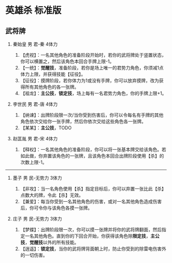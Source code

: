# 英雄杀 标准版

## 武将牌

1. 秦始皇 男 君-秦 4体力
   1. 【虎视】：一名其他角色的准备阶段开始时，若你的武将牌处于竖置状态，你可以横置之，然后该角色本回合手牌上限-1。
   2. 【一统】：**觉醒技**，准备阶段，若你是场上唯一的君势力角色，你须减1点体力上限，并获得技能【征役】。
   3. 【征役】：摸牌阶段，若你体力为1或没有手牌，你可以放弃摸牌，改为获得所有其他角色的各一张牌。
   4. 【祖龙】：**主公技**，**锁定技**，场上每有一名君势力角色，你的手牌上限+1。

2. 李世民 男 君-唐 4体力
   1. 【纳谏】：出牌阶段限一次/当你受到伤害后，你可以令每名有手牌的其他角色依次交给你一张手牌，然后你依次交给这些角色各一张牌。
   2. 【某某】：**主公技**，TODO

3. 赵匡胤 男 君-宋 4体力
   1. 【释权】：一名其他角色的准备阶段，你可以将一张基本牌交给该角色。若如此做，你弃置该角色的一张牌，且该角色本回合出牌阶段使用【杀】的次数上限-1。

----

1. 墨子 男 民-无势力 3体力
   1. 【非攻】：当一名角色使用【杀】指定目标后，你可以弃置一张比此【杀】点数大的牌，令此【杀】无效。
   2. 【兼爱】：每当你受到一名其他角色的伤害，或对一名其他角色造成伤害后，你可令你与该角色各摸一张牌。

2. 庄子 男 民-无势力 3体力
   1. 【梦蝶】：出牌阶段限一次，你可以摸一张牌并将你的武将牌翻面，然后指定一名其他角色。直到你的下回合开始，你获得该角色除**限定技**，**主公技**，**觉醒技**以外的所有技能。
   2. 【逍遥】：**锁定技**，当你的武将牌背面朝上时，防止你受到的除雷电伤害外的一切伤害。
